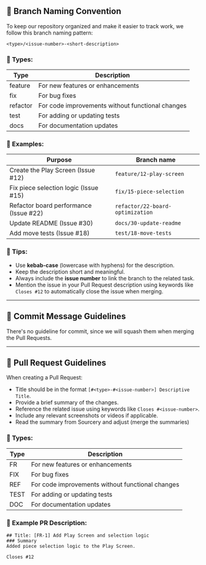 ## 🚀 Branch Naming Convention

To keep our repository organized and make it easier to track work, we follow this branch naming pattern:

```
<type>/<issue-number>-<short-description>
```

### 🔹 Types:
| Type      | Description                                      |
|-----------|--------------------------------------------------|
| feature   | For new features or enhancements                 |
| fix       | For bug fixes                                    |
| refactor  | For code improvements without functional changes |
| test      | For adding or updating tests                     |
| docs      | For documentation updates                        |

### 🔹 Examples:
| Purpose                                  | Branch name                      |
|------------------------------------------|----------------------------------|
| Create the Play Screen (Issue #12)       | `feature/12-play-screen`         |
| Fix piece selection logic (Issue #15)    | `fix/15-piece-selection`         |
| Refactor board performance (Issue #22)   | `refactor/22-board-optimization` |
| Update README (Issue #30)                | `docs/30-update-readme`          |
| Add move tests (Issue #18)               | `test/18-move-tests`             |

### 🔹 Tips:
- Use **kebab-case** (lowercase with hyphens) for the description.
- Keep the description short and meaningful.
- Always include the **issue number** to link the branch to the related task.
- Mention the issue in your Pull Request description using keywords like `Closes #12` to automatically close the issue when merging.

---

## 📝 Commit Message Guidelines

There's no guideline for commit, since we will squash them when merging the Pull Requests.

---

## 🚀 Pull Request Guidelines

When creating a Pull Request:
- Title should be in the format `[#<type>-#<issue-number>] Descriptive Title`.
- Provide a brief summary of the changes.
- Reference the related issue using keywords like `Closes #<issue-number>`.
- Include any relevant screenshots or videos if applicable.
- Read the summary from Sourcery and adjust (merge the summaries)

### 🔹 Types:
| Type      | Description                                      |
|-----------|--------------------------------------------------|
| FR        | For new features or enhancements                 |
| FIX       | For bug fixes                                    |
| REF       | For code improvements without functional changes |
| TEST      | For adding or updating tests                     |
| DOC       | For documentation updates                        |

### 🔹 Example PR Description:
```
## Title: [FR-1] Add Play Screen and selection logic
### Summary
Added piece selection logic to the Play Screen.

Closes #12
```

